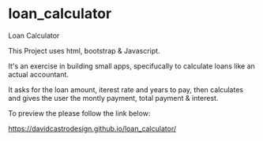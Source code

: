 # loan_calculator

Loan Calculator

This Project uses html, bootstrap & Javascript.

It's an exercise in building small apps, specifucally to calculate loans like an actual accountant.

It asks for the loan amount, iterest rate and years to pay, then calculates and gives the user the montly payment, total payment & interest.

To preview the please follow the link below:

https://davidcastrodesign.github.io/loan_calculator/
